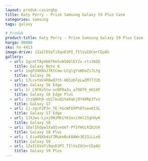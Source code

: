 ```yaml
---
layout: produk-casinghp
title: Katy Perry - Prism Samsung Galaxy S9 Plus Case
categories: samsung
tags: galaxy

# Produk
product-title: Katy Perry - Prism Samsung Galaxy S9 Plus Case
harga: 90000
sku: hn-4413
image-drive: 1ZaIC6VaTi9qnD3PI_TIlVaIOCmrCEpAU
gallery:
  - url: 1gcnCTAyHb6TKm5oW50OlEYZx-cts36QG
    title: Galaxy Note 8
  - url: 1ogFU4KNaJ7KtCmw-LCglgYvWOaZs7Lhg
    title: Galaxy S6
  - url: 17LcvYmV4R8w87th-HQIobFpLwZM77J2D
    title: Galaxy S6 Edge
  - url: 1r_L9FKv5tw-ocNFRa3u_q7OAT9_mUi8F
    title: Galaxy S6 Edge Plus
  - url: 1rzqNHh9-zU2lkuQ1Vakqkj0Y4VRp3Tvz
    title: Galaxy S7
  - url: 1j-zgcFJPJn_TE-hGcWFDXPh8Toew01SL
    title: Galaxy S7 Edge
  - url: 1JXJws-LjxjONJMbiY61oviXml2SghHyK
    title: Galaxy S8
  - url: 1UalIhdyw1XaO1veUmT-Pf5fHGLRIDJUX
    title: Galaxy S8 Plus
  - url: 1_Eia49XbdiFZMukmBuk8AWn3E23iLLe6
    title: Galaxy S9
  - url: 1ZaIC6VaTi9qnD3PI_TIlVaIOCmrCEpAU
    title: Galaxy S9 Plus
---
```

